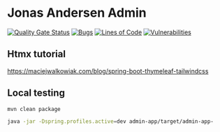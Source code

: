 # Jonas Andersen Admin

[![Quality Gate Status](https://sonarcloud.io/api/project_badges/measure?project=jonasandersen-no_jonasandersen-admin&metric=alert_status)](https://sonarcloud.io/summary/new_code?id=jonasandersen-no_jonasandersen-admin) [![Bugs](https://sonarcloud.io/api/project_badges/measure?project=jonasandersen-no_jonasandersen-admin&metric=bugs)](https://sonarcloud.io/summary/new_code?id=jonasandersen-no_jonasandersen-admin) [![Lines of Code](https://sonarcloud.io/api/project_badges/measure?project=jonasandersen-no_jonasandersen-admin&metric=ncloc)](https://sonarcloud.io/summary/new_code?id=jonasandersen-no_jonasandersen-admin) [![Vulnerabilities](https://sonarcloud.io/api/project_badges/measure?project=jonasandersen-no_jonasandersen-admin&metric=vulnerabilities)](https://sonarcloud.io/summary/new_code?id=jonasandersen-no_jonasandersen-admin)

## Htmx tutorial

https://maciejwalkowiak.com/blog/spring-boot-thymeleaf-tailwindcss

## Local testing

```bash
mvn clean package

java -jar -Dspring.profiles.active=dev admin-app/target/admin-app-
```